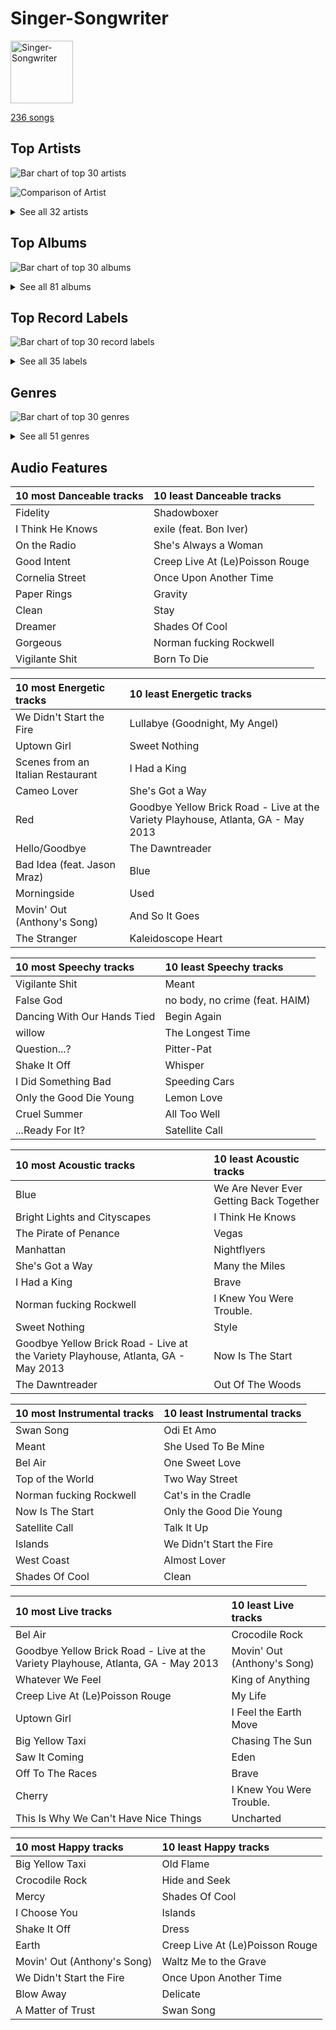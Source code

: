 # Singer-Songwriter


<img src="https://mosaic.scdn.co/640/ab67616d0000b273022b4010e20659300f42c375ab67616d0000b2730e402844f1b6be3102d339f2ab67616d0000b2733378545422c5257483f6230eab67616d0000b273db9c8abe838bbfb28ed5cc06" alt="Singer-Songwriter" width="100" />

[236 songs](singer_songwriter_tracks.md)

## Top Artists

![Bar chart of top 30 artists](../images/playlists/singer_songwriter/artists.png)

![Comparison of Artist](../images/playlists/singer_songwriter/artists_comparison.png)


<details>
<summary>See all 32 artists</summary>

|   Number of Tracks | Art                                                                                              | Artist                                         | 🔗                                                           |
|-------------------:|:-------------------------------------------------------------------------------------------------|:-----------------------------------------------|:------------------------------------------------------------|
|                 60 | <img src="https://i.scdn.co/image/ab6761610000e5eb0bae7cfd3b32b10154e0b8b3" alt="" width="50" /> | [Sara Bareilles](../artists/sara_bareilles.md) | [🔗](https://open.spotify.com/artist/2Sqr0DXoaYABbjBo9HaMkM) |
|                 56 | <img src="https://i.scdn.co/image/ab6761610000e5eb5a00969a4698c3132a15fbb0" alt="" width="50" /> | [Taylor Swift](../artists/taylor_swift.md)     | [🔗](https://open.spotify.com/artist/06HL4z0CvFAxyc27GXpf02) |
|                 22 | <img src="https://i.scdn.co/image/ab6761610000e5eb712c7643e8aa18a4aca6c811" alt="" width="50" /> | [Billy Joel](../artists/billy_joel.md)         | [🔗](https://open.spotify.com/artist/6zFYqv1mOsgBRQbae3JJ9e) |
|                 18 | <img src="https://i.scdn.co/image/ab6761610000e5ebb99cacf8acd5378206767261" alt="" width="50" /> | [Lana Del Rey](../artists/lana_del_rey.md)     | [🔗](https://open.spotify.com/artist/00FQb4jTyendYWaN8pK0wa) |
|                  9 | <img src="https://i.scdn.co/image/ab6761610000e5eb5e92b1ddbbbc66454d44a2c4" alt="" width="50" /> | [Kimbra](../artists/kimbra.md)                 | [🔗](https://open.spotify.com/artist/6hk7Yq1DU9QcCCrz9uc0Ti) |
|                  8 | <img src="https://i.scdn.co/image/ab6761610000e5eb4622b02ee5bd6a21f50ca323" alt="" width="50" /> | Imogen Heap                                    | [🔗](https://open.spotify.com/artist/6Xb4ezwoAQC4516kI89nWz) |
|                  8 | <img src="https://i.scdn.co/image/68cfb061951dbd44c95422a54cb70baec0722ca3" alt="" width="50" /> | Joni Mitchell                                  | [🔗](https://open.spotify.com/artist/5hW4L92KnC6dX9t7tYM4Ve) |
|                  7 | <img src="https://i.scdn.co/image/ab6761610000e5eb271320bcc15789b23aa83a44" alt="" width="50" /> | Erin McCarley                                  | [🔗](https://open.spotify.com/artist/6Y4bCmUNPDKqc7dHkVvgim) |
|                  7 | <img src="https://i.scdn.co/image/15b7ee7550ed4472700d573803ff90f2967f84d1" alt="" width="50" /> | A Fine Frenzy                                  | [🔗](https://open.spotify.com/artist/5dTYaRzOn4rXGBLH052EeQ) |
|                  7 | <img src="https://i.scdn.co/image/ab6761610000e5eb83c74866e5bc047479cd3413" alt="" width="50" /> | Sammy Rae & The Friends                        | [🔗](https://open.spotify.com/artist/3lFDsTyYNPQc8WzJExnQWn) |
|                  6 | <img src="https://i.scdn.co/image/ab6761610000e5eb0a7388b95df960b5c0da8970" alt="" width="50" /> | Elton John                                     | [🔗](https://open.spotify.com/artist/3PhoLpVuITZKcymswpck5b) |
|                  5 | <img src="https://i.scdn.co/image/ab6761610000e5eb6eff35941dca1f9461944174" alt="" width="50" /> | Elizaveta                                      | [🔗](https://open.spotify.com/artist/2a9bCkqCkLvXM0s3uPvR7M) |
|                  4 | <img src="https://i.scdn.co/image/ab6761610000e5eba36a9f95d59ab791d5e897e9" alt="" width="50" /> | Regina Spektor                                 | [🔗](https://open.spotify.com/artist/3z6Gk257P9jNcZbBXJNX5i) |
|                  3 | <img src="https://i.scdn.co/image/9a03437da395d999755edacccc24779a97254b89" alt="" width="50" /> | Aslyn                                          | [🔗](https://open.spotify.com/artist/6seR0G84QQq1NIW844E7Qq) |
|                  3 | <img src="https://i.scdn.co/image/ab6761610000e5ebce8d5be6690c6964069ab8e0" alt="" width="50" /> | Jason Mraz                                     | [🔗](https://open.spotify.com/artist/4phGZZrJZRo4ElhRtViYdl) |
|                  2 | <img src="https://i.scdn.co/image/ab6761610000e5eba5fc004270bdfc9fee7f55f4" alt="" width="50" /> | Jon McLaughlin                                 | [🔗](https://open.spotify.com/artist/6z29S0IoiBJpSMP8plyCj7) |
|                  2 | <img src="https://i.scdn.co/image/813fde33623cbfd065053789cf1ffb22b55efd4a" alt="" width="50" /> | Carole King                                    | [🔗](https://open.spotify.com/artist/319yZVtYM9MBGqmSQnMyY6) |
|                  1 | <img src="https://i.scdn.co/image/ab6761610000e5eb9236c8060febc7d7fc7ea8c4" alt="" width="50" /> | Rachael Yamagata                               | [🔗](https://open.spotify.com/artist/7w0qj2HiAPIeUcoPogvOZ6) |
|                  1 | <img src="https://i.scdn.co/image/ab6761610000e5eb61769824ec381aca10903955" alt="" width="50" /> | Wyvern Lingo                                   | [🔗](https://open.spotify.com/artist/7etzKNDxaZ1LefgbGrexsN) |
|                  1 | <img src="https://i.scdn.co/image/ab6761610000e5ebb53b6a3853b5347271dcef5d" alt="" width="50" /> | Emily King                                     | [🔗](https://open.spotify.com/artist/6jlWj6y00bMQt8XoKuCjyZ) |
|                  1 | <img src="https://i.scdn.co/image/ab6761610000e5eb9bc0756eb16b241111bbc72b" alt="" width="50" /> | Colbie Caillat                                 | [🔗](https://open.spotify.com/artist/6aZyMrc4doVtZyKNilOmwu) |
|                  1 | <img src="https://i.scdn.co/image/ab6761610000e5eb07ccdb9ab1ac27384a990ff9" alt="" width="50" /> | Feist                                          | [🔗](https://open.spotify.com/artist/6CWTBjOJK75cTE8Xv8u1kj) |
|                  1 | <img src="https://i.scdn.co/image/ab6761610000e5eb1d8a4653fd6d0725521725bb" alt="" width="50" /> | James Smith                                    | [🔗](https://open.spotify.com/artist/543ccHFPnZfJMD8tRGPtu7) |
|                  1 | <img src="https://i.scdn.co/image/ab6761610000e5eb465e5c53b8387313f81218b3" alt="" width="50" /> | Gracie Abrams                                  | [🔗](https://open.spotify.com/artist/4tuJ0bMpJh08umKkEXKUI5) |
|                  1 | <img src="https://i.scdn.co/image/ab6761610000e5eba688abfbbed1037befa47232" alt="" width="50" /> | HAIM                                           | [🔗](https://open.spotify.com/artist/4Ui2kfOqGujY81UcPrb5KE) |
|                  1 | <img src="https://i.scdn.co/image/ab6761610000e5eb67be065df01f37a3880216be" alt="" width="50" /> | Bon Iver                                       | [🔗](https://open.spotify.com/artist/4LEiUm1SRbFMgfqnQTwUbQ) |
|                  1 | <img src="https://i.scdn.co/image/ab67616d0000b273743ebb11200358b5c050f542" alt="" width="50" /> | Harry Chapin                                   | [🔗](https://open.spotify.com/artist/42q4Ivs7tAiCZ5C7eG5q4c) |
|                  1 | <img src="https://i.scdn.co/image/ab6761610000e5ebf178cbda9bd9a389581ff021" alt="" width="50" /> | Fiona Apple                                    | [🔗](https://open.spotify.com/artist/3g2kUQ6tHLLbmkV7T4GPtL) |
|                  1 | <img src="https://i.scdn.co/image/ab6772690000c46c50e750d1aed632c37a450ffb" alt="" width="50" /> | Duffy                                          | [🔗](https://open.spotify.com/artist/37NqXwtb6nIEqRt4EJSoIO) |
|                  1 | <img src="https://i.scdn.co/image/ab6761610000e5eb5ec0ed4b4cd16649c0ded8a7" alt="" width="50" /> | Brandi Carlile                                 | [🔗](https://open.spotify.com/artist/2sG4zTOLvjKG1PSoOyf5Ej) |
|                  1 | <img src="https://i.scdn.co/image/ab6761610000e5ebba2945304f98466b7d67f261" alt="" width="50" /> | Birdy                                          | [🔗](https://open.spotify.com/artist/2WX2uTcsvV5OnS0inACecP) |
|                  1 | <img src="https://i.scdn.co/image/ab6761610000e5eb84edb8fc7e5a460d4e3664e5" alt="" width="50" /> | Carrie Manolakos                               | [🔗](https://open.spotify.com/artist/15ptZqEJWDBnhVx6fqaCWV) |

</details>


## Top Albums

![Bar chart of top 30 albums](../images/playlists/singer_songwriter/albums.png)


<details>
<summary>See all 81 albums</summary>

|   Number of Tracks | Art                                                                                              | Album                                       | 🔗                                                          |
|-------------------:|:-------------------------------------------------------------------------------------------------|:--------------------------------------------|:-----------------------------------------------------------|
|                 13 | <img src="https://i.scdn.co/image/ab67616d0000b2733fa3caf3da101e3cd28a53a6" alt="" width="50" /> | Kaleidoscope Heart                          | [🔗](https://open.spotify.com/album/627ukPRwYxyBREHxBq0vGJ) |
|                 12 | <img src="https://i.scdn.co/image/ab67616d0000b273022b4010e20659300f42c375" alt="" width="50" /> | The Blessed Unrest                          | [🔗](https://open.spotify.com/album/7lpbyGc4fHsQkBTsfWVBhp) |
|                 12 | <img src="https://i.scdn.co/image/ab67616d0000b2731c3e0a58f3ee28af2922e351" alt="" width="50" /> | Little Voice                                | [🔗](https://open.spotify.com/album/2Z9WUERfMjOgQ6ze9TcGbF) |
|                 10 | <img src="https://i.scdn.co/image/ab67616d0000b273da5d5aeeabacacc1263c0f4b" alt="" width="50" /> | reputation                                  | [🔗](https://open.spotify.com/album/6DEjYFkNZh67HP7R9PSZvv) |
|                 10 | <img src="https://i.scdn.co/image/ab67616d0000b27395f754318336a07e85ec59bc" alt="" width="50" /> | folklore                                    | [🔗](https://open.spotify.com/album/2fenSS68JI1h4Fo296JfGr) |
|                 10 | <img src="https://i.scdn.co/image/ab67616d0000b2739e7dad80eb4bb664ff9e6fc8" alt="" width="50" /> | Amidst the Chaos (Bonus Version)            | [🔗](https://open.spotify.com/album/5x2sDapUIdq0qk1ezff3gm) |
|                  8 | <img src="https://i.scdn.co/image/ab67616d0000b273e787cffec20aa2a396a61647" alt="" width="50" /> | Lover                                       | [🔗](https://open.spotify.com/album/1NAmidJlEaVgA3MpcPFYGq) |
|                  8 | <img src="https://i.scdn.co/image/ab67616d0000b2739abdf14e6058bd3903686148" alt="" width="50" /> | 1989                                        | [🔗](https://open.spotify.com/album/2QJmrSgbdM35R67eoGQo4j) |
|                  7 | <img src="https://i.scdn.co/image/ab67616d0000b273d0ec2db731952a7efabc6397" alt="" width="50" /> | Vows (Deluxe Version)                       | [🔗](https://open.spotify.com/album/6V9rvW05Um5bIHePPfeI8p) |
|                  7 | <img src="https://i.scdn.co/image/ab67616d0000b273bb54dde68cd23e2a268ae0f5" alt="" width="50" /> | Midnights                                   | [🔗](https://open.spotify.com/album/151w1FgRZfnKZA9FEcg9Z3) |
|                  7 | <img src="https://i.scdn.co/image/ab67616d0000b2734280a158a96c9b0274eb7e99" alt="" width="50" /> | Love, Save The Empty                        | [🔗](https://open.spotify.com/album/1tF7625TFqvfzMbappj1pQ) |
|                  6 | <img src="https://i.scdn.co/image/ab67616d0000b2737acf0cb659dceb25ddbfd39a" alt="" width="50" /> | What's Inside: Songs from Waitress          | [🔗](https://open.spotify.com/album/1s6codM2ZAB008t9GTyaEk) |
|                  6 | <img src="https://i.scdn.co/image/ab67616d0000b273a1c37f3fd969287c03482c3b" alt="" width="50" /> | Born To Die                                 | [🔗](https://open.spotify.com/album/4X8hAqIWpQyQks2yRhyqs4) |
|                  5 | <img src="https://i.scdn.co/image/ab67616d0000b2738a6dbac0b74bd2484189ea5f" alt="" width="50" /> | The Stranger                                | [🔗](https://open.spotify.com/album/3IILMjMMnoN2sKzgesX8KV) |
|                  5 | <img src="https://i.scdn.co/image/ab67616d0000b2731cb638deee3de9a9060ca6aa" alt="" width="50" /> | Once Upon Another Time                      | [🔗](https://open.spotify.com/album/1PrqYZJRzGNf8AsSOraxnZ) |
|                  4 | <img src="https://i.scdn.co/image/ab67616d0000b273c1b7ec01d1c069683ddbe76e" alt="" width="50" /> | The Good Life                               | [🔗](https://open.spotify.com/album/2xCZSSa0kfIJFDhQR8bYar) |
|                  4 | <img src="https://i.scdn.co/image/ab67616d0000b27396384c98ac4f3e7c2440f5b5" alt="" width="50" /> | Red                                         | [🔗](https://open.spotify.com/album/1EoDsNmgTLtmwe1BDAVxV5) |
|                  4 | <img src="https://i.scdn.co/image/ab67616d0000b27317dc79c9dc42ed849bba7020" alt="" width="50" /> | Ellipse                                     | [🔗](https://open.spotify.com/album/5AYKGPzPBJNHeKehCxMaq0) |
|                  4 | <img src="https://i.scdn.co/image/ab67616d0000b273156f329b3c2b3ce752d9e614" alt="" width="50" /> | Beatrix Runs                                | [🔗](https://open.spotify.com/album/7HsPaYQbCYnxosF5WiSlEA) |
|                  3 | <img src="https://i.scdn.co/image/ab67616d0000b2731624590458126fc8b8c64c2f" alt="" width="50" /> | Ultraviolence (Deluxe)                      | [🔗](https://open.spotify.com/album/1ORxRsK3MrSLvh7VQTF01F) |
|                  3 | <img src="https://i.scdn.co/image/ab67616d0000b273866872ba52cf201fc33995cc" alt="" width="50" /> | Speak for Yourself                          | [🔗](https://open.spotify.com/album/0t0Cr8jA63wlm8nWj7qfvJ) |
|                  3 | <img src="https://i.scdn.co/image/ab67616d0000b273b4844a368bd9679f1db5a4fb" alt="" width="50" /> | Song to a Seagull                           | [🔗](https://open.spotify.com/album/6rg3WTvmv68Vd6tgR0yS0E) |
|                  3 | <img src="https://i.scdn.co/image/ab67616d0000b273119ad2ebc0d33edf847ed8c6" alt="" width="50" /> | One Cell In The Sea                         | [🔗](https://open.spotify.com/album/0Ot7MEgreG2R93aN42M9iK) |
|                  3 | <img src="https://i.scdn.co/image/ab67616d0000b273879e9318cb9f4e05ee552ac9" alt="" width="50" /> | Norman Fucking Rockwell!                    | [🔗](https://open.spotify.com/album/5XpEKORZ4y6OrCZSKsi46A) |
|                  3 | <img src="https://i.scdn.co/image/ab67616d0000b2730e402844f1b6be3102d339f2" alt="" width="50" /> | Lemon Love                                  | [🔗](https://open.spotify.com/album/5YToJrWwzdA6W2NxxDoteE) |
|                  3 | <img src="https://i.scdn.co/image/ab67616d0000b2737b25c072237f29ee50025fdc" alt="" width="50" /> | Fearless                                    | [🔗](https://open.spotify.com/album/2dqn5yOQWdyGwOpOIi9O4x) |
|                  3 | <img src="https://i.scdn.co/image/ab67616d0000b273e7b8e0abcd5cdc4c8b5a238c" alt="" width="50" /> | Bomb In A Birdcage                          | [🔗](https://open.spotify.com/album/07IV5RxLvAUeZbcPm4zOzn) |
|                  3 | <img src="https://i.scdn.co/image/ab67616d0000b273e9f77be85457110ebf304da7" alt="" width="50" /> | Blue                                        | [🔗](https://open.spotify.com/album/1vz94WpXDVYIEGja8cjFNa) |
|                  3 | <img src="https://i.scdn.co/image/ab67616d0000b2732d81f491319b86356eb10c4e" alt="" width="50" /> | Begin to Hope                               | [🔗](https://open.spotify.com/album/4L4tcx3itXbtx5kuchKhFE) |
|                  2 | <img src="https://i.scdn.co/image/ab67616d0000b27333b8541201f1ef38941024be" alt="" width="50" /> | evermore                                    | [🔗](https://open.spotify.com/album/2Xoteh7uEpea4TohMxjtaq) |
|                  2 | <img src="https://i.scdn.co/image/ab67616d0000b2730f2e51f7121539e221c51161" alt="" width="50" /> | We Sing. We Dance. We Steal Things.         | [🔗](https://open.spotify.com/album/04G0YylSjvDQZrjOfE5jA5) |
|                  2 | <img src="https://i.scdn.co/image/ab67616d0000b2736ce61113662ecf693b605ee5" alt="" width="50" /> | The Stranger (Legacy Edition)               | [🔗](https://open.spotify.com/album/1Mhn9VosyjtWn4dMPFlna6) |
|                  2 | <img src="https://i.scdn.co/image/ab67616d0000b27323350feac07f56d8b96f33d5" alt="" width="50" /> | Tapestry                                    | [🔗](https://open.spotify.com/album/12n11cgnpjXKLeqrnIERoS) |
|                  2 | <img src="https://i.scdn.co/image/ab67616d0000b2731946747b8692919f98918ec4" alt="" width="50" /> | Storm Front                                 | [🔗](https://open.spotify.com/album/1Vw2uoVkLAJFVViJ1QyK1D) |
|                  2 | <img src="https://i.scdn.co/image/ab67616d0000b273e11a75a2f2ff39cec788a015" alt="" width="50" /> | Speak Now                                   | [🔗](https://open.spotify.com/album/5MfAxS5zz8MlfROjGQVXhy) |
|                  2 | <img src="https://i.scdn.co/image/ab67616d0000b273d81c87cd4fa07351a5d14a71" alt="" width="50" /> | River Of Dreams                             | [🔗](https://open.spotify.com/album/4HPnwQJAEvTY910q4RNeOu) |
|                  2 | <img src="https://i.scdn.co/image/ab67616d0000b273db9c8abe838bbfb28ed5cc06" alt="" width="50" /> | Piano Man                                   | [🔗](https://open.spotify.com/album/77ErLrVvYETIlQJHAwhfIH) |
|                  2 | <img src="https://i.scdn.co/image/ab67616d0000b27395e2fd1accb339fa14878190" alt="" width="50" /> | Lust For Life                               | [🔗](https://open.spotify.com/album/7xYiTrbTL57QO0bb4hXIKo) |
|                  2 | <img src="https://i.scdn.co/image/ab67616d0000b273f72f1e38e9bd48f18a17ed9b" alt="" width="50" /> | Goodbye Yellow Brick Road (Remastered)      | [🔗](https://open.spotify.com/album/5WupqgR68HfuHt3BMJtgun) |
|                  2 | <img src="https://i.scdn.co/image/ab67616d0000b273814cbc4746358a25c84c62e7" alt="" width="50" /> | An Innocent Man                             | [🔗](https://open.spotify.com/album/3R3x4zIabsvpD3yxqLaUpc) |
|                  2 | <img src="https://i.scdn.co/image/ab67616d0000b2731d4675d5a0345bb93686e4b6" alt="" width="50" /> | 52nd Street                                 | [🔗](https://open.spotify.com/album/1HmCO8VK98AU6EXPOjGYyI) |
|                  1 | <img src="https://i.scdn.co/image/ab67616d0000b27355c38bc34d1fe852f2657c2e" alt="" width="50" /> | minor                                       | [🔗](https://open.spotify.com/album/2UZw04wDxLVceADw2Gi1Qy) |
|                  1 | <img src="https://i.scdn.co/image/ab67616d0000b273d7fb3e4c63020039d1cff6b2" alt="" width="50" /> | Young And Beautiful                         | [🔗](https://open.spotify.com/album/1D92WOHWUI2AGQCCdplcXL) |
|                  1 | <img src="https://i.scdn.co/image/ab67616d0000b2736668cca4cf49b642d43316e5" alt="" width="50" /> | Whatever We Feel                            | [🔗](https://open.spotify.com/album/5Lg9bnBTPSu0Xg7MRERveZ) |
|                  1 | <img src="https://i.scdn.co/image/ab67616d0000b273315994fdfb86d9bcb40337ba" alt="" width="50" /> | Verities & Balderdash                       | [🔗](https://open.spotify.com/album/3nta4nhqWoWjc6LmHIB0kT) |
|                  1 | <img src="https://i.scdn.co/image/ab67616d0000b273d1731f2c0e1c2c8957f35c76" alt="" width="50" /> | Turnstiles                                  | [🔗](https://open.spotify.com/album/7GiLfxL1su3MSqz7pmKMZi) |
|                  1 | <img src="https://i.scdn.co/image/ab67616d0000b273b254ca0983d65ede8e3d2f7a" alt="" width="50" /> | Tidal                                       | [🔗](https://open.spotify.com/album/5gVBXH8MT6zfdRkjp7qT18) |
|                  1 | <img src="https://i.scdn.co/image/ab67616d0000b2736fbd5300d0f51be963360367" alt="" width="50" /> | The Widow Knows E.P.                        | [🔗](https://open.spotify.com/album/548WnictHrfJKj2u6tXqFe) |
|                  1 | <img src="https://i.scdn.co/image/ab67616d0000b273b17d3cdd360973516ade9e6d" alt="" width="50" /> | The Reminder                                | [🔗](https://open.spotify.com/album/7bTdGfczXffzzNE9ssJj4Z) |
|                  1 | <img src="https://i.scdn.co/image/ab67616d0000b273e5e5f24cf490dfc7041eafc3" alt="" width="50" /> | The Nylon Curtain                           | [🔗](https://open.spotify.com/album/50bajZpetfL5T0iRCOR74J) |
|                  1 | <img src="https://i.scdn.co/image/ab67616d0000b27369b3dd10eee85bb2652c3b05" alt="" width="50" /> | The Golden Echo                             | [🔗](https://open.spotify.com/album/66hoUkjxM7tVQwu7bZocwP) |
|                  1 | <img src="https://i.scdn.co/image/ab67616d0000b273800f95060baebdd6aea0f4b9" alt="" width="50" /> | The Bridge                                  | [🔗](https://open.spotify.com/album/2fRxSC6FtiAkhEDVZr2seH) |
|                  1 | <img src="https://i.scdn.co/image/ab67616d0000b273cf31c7be8a9eea69d98c37c4" alt="" width="50" /> | Sides                                       | [🔗](https://open.spotify.com/album/5alIr9JGPvOQwPLphm0beJ) |
|                  1 | <img src="https://i.scdn.co/image/ab67616d0000b2730c97441be2b2856cbda9bcdf" alt="" width="50" /> | Saw It Coming                               | [🔗](https://open.spotify.com/album/0SPZ4equvZdVOPzOYrS8pJ) |
|                  1 | <img src="https://i.scdn.co/image/ab67616d0000b27387c95c59b33bdfdafc25a813" alt="" width="50" /> | Rockferry                                   | [🔗](https://open.spotify.com/album/6freV6eqxuFjSr3E93Oqtz) |
|                  1 | <img src="https://i.scdn.co/image/ab67616d0000b273a7613d346501b828b56a0bc3" alt="" width="50" /> | Red (Deluxe Edition)                        | [🔗](https://open.spotify.com/album/1KlU96Hw9nlvqpBPlSqcTV) |
|                  1 | <img src="https://i.scdn.co/image/ab67616d0000b273d56201d2b07c5950c540f0c8" alt="" width="50" /> | Primal Heart                                | [🔗](https://open.spotify.com/album/4pj0BkJ7u39i009oqe8V79) |
|                  1 | <img src="https://i.scdn.co/image/ab67616d0000b2734123029b8c0648e8f1fad18a" alt="" width="50" /> | Paradise                                    | [🔗](https://open.spotify.com/album/1JnjcAIKQ9TSJFVFierTB8) |
|                  1 | <img src="https://i.scdn.co/image/ab67616d0000b2732cf1dcc65396176307f23524" alt="" width="50" /> | PINES                                       | [🔗](https://open.spotify.com/album/1876e9QcHkJ3Hgo4NqKXBN) |
|                  1 | <img src="https://i.scdn.co/image/ab67616d0000b2735da1093d047cc15eb66d27cf" alt="" width="50" /> | OK Now                                      | [🔗](https://open.spotify.com/album/3fKJJQFV6a61fnKYDDj2LU) |
|                  1 | <img src="https://i.scdn.co/image/ab67616d0000b2738d0e2c824f8328bf7caf1b19" alt="" width="50" /> | Messenger                                   | [🔗](https://open.spotify.com/album/3yQJY0tg0M2rQwWYUgkVQp) |
|                  1 | <img src="https://i.scdn.co/image/ab67616d0000b273d03ab2da904d8251a87bbc31" alt="" width="50" /> | Madman Across The Water                     | [🔗](https://open.spotify.com/album/2OZbaW9tgO62ndm375lFZr) |
|                  1 | <img src="https://i.scdn.co/image/ab67616d0000b2739f48d446654c7b8b9b7bc58b" alt="" width="50" /> | Little Love - EP                            | [🔗](https://open.spotify.com/album/2PLM1yTphJeFZg01Xiaumc) |
|                  1 | <img src="https://i.scdn.co/image/ab67616d0000b2730058fcf8f649ae1b05f6c163" alt="" width="50" /> | Ladies of the Canyon                        | [🔗](https://open.spotify.com/album/7JOdtLDLyXJIppDRB7kxr9) |
|                  1 | <img src="https://i.scdn.co/image/ab67616d0000b273ae62cadb0b437ff1c5ea0310" alt="" width="50" /> | Jackie Onassis                              | [🔗](https://open.spotify.com/album/3RaVt6xWjSVMFrMdLqoDrN) |
|                  1 | <img src="https://i.scdn.co/image/ab67616d0000b27327c371084dee1b83e614798d" alt="" width="50" /> | Indiana                                     | [🔗](https://open.spotify.com/album/2UpO4j1Zpptiwk3wbUIWmU) |
|                  1 | <img src="https://i.scdn.co/image/ab67616d0000b2733009007708ab5134936a58b3" alt="" width="50" /> | Honky Chateau                               | [🔗](https://open.spotify.com/album/2ei2X6ghPnw7YRwQtAH075) |
|                  1 | <img src="https://i.scdn.co/image/ab67616d0000b273a3b3f48ca81acacb3ad4ec8a" alt="" width="50" /> | Honeymoon                                   | [🔗](https://open.spotify.com/album/2DpEBrjCur1ythIZ10gJWw) |
|                  1 | <img src="https://i.scdn.co/image/ab67616d0000b273fcfd8d2e1bb9f0d4fbe5794d" alt="" width="50" /> | Happenstance (Deluxe Version)               | [🔗](https://open.spotify.com/album/66p6CIMdxQFO3Igg9xo14a) |
|                  1 | <img src="https://i.scdn.co/image/ab67616d0000b27389d2970ad135571a0243ca31" alt="" width="50" /> | Goodnight And Go                            | [🔗](https://open.spotify.com/album/3JYjYjUAoBjxXr1W8eDVLV) |
|                  1 | <img src="https://i.scdn.co/image/ab67616d0000b27322d5199692d318c28d6c7d9b" alt="" width="50" /> | Glass Houses                                | [🔗](https://open.spotify.com/album/5sztejERqpktXEdemlUvU5) |
|                  1 | <img src="https://i.scdn.co/image/ab67616d0000b273a48964b5d9a3d6968ae3e0de" alt="" width="50" /> | Fearless (Taylor's Version)                 | [🔗](https://open.spotify.com/album/4hDok0OAJd57SGIT8xuWJH) |
|                  1 | <img src="https://i.scdn.co/image/ab67616d0000b2738c8d5428b693308705e7caca" alt="" width="50" /> | Far                                         | [🔗](https://open.spotify.com/album/5t0lQDPLF22wmWCtSZkIVv) |
|                  1 | <img src="https://i.scdn.co/image/ab67616d0000b2734b292ed7c7360a04d3d6b74a" alt="" width="50" /> | Elton John                                  | [🔗](https://open.spotify.com/album/69P9Ro0W286yLFgYwrGVN0) |
|                  1 | <img src="https://i.scdn.co/image/ab67616d0000b273f67fbf0d465cca2b3e25af96" alt="" width="50" /> | Don't Shoot Me I'm Only The Piano Player    | [🔗](https://open.spotify.com/album/1reJ8DttK5EGwdyf7y9FBR) |
|                  1 | <img src="https://i.scdn.co/image/ab67616d0000b273ba49075f7bba31bdadbdf012" alt="" width="50" /> | Creep Live At (Le)Poisson Rouge             | [🔗](https://open.spotify.com/album/3tzHjGnv1WpG78SzgRKFIi) |
|                  1 | <img src="https://i.scdn.co/image/ab67616d0000b273909f0333c8c1a821a7eea703" alt="" width="50" /> | Court and Spark                             | [🔗](https://open.spotify.com/album/2akjxkzFolkeV72Yyv5KrM) |
|                  1 | <img src="https://i.scdn.co/image/ab67616d0000b273431daec5815fd0255437b43b" alt="" width="50" /> | Cold Spring Harbor                          | [🔗](https://open.spotify.com/album/274rMlKrr22086ohmwAJZA) |
|                  1 | <img src="https://i.scdn.co/image/ab67616d0000b27338216a01881aff4e54a0850d" alt="" width="50" /> | Brave Enough: Live at the Variety Playhouse | [🔗](https://open.spotify.com/album/7L4ZgnQqEhCEsV9GnMeXtE) |
|                  1 | <img src="https://i.scdn.co/image/ab67616d0000b273cdebae610076f51e8b7b20f4" alt="" width="50" /> | Birdy                                       | [🔗](https://open.spotify.com/album/1WGjSVIw0TVfbp5KrOFiP0) |
|                  1 | <img src="https://i.scdn.co/image/ab67616d0000b273f5aac98410fb9e64e29827d4" alt="" width="50" /> | Bear Creek                                  | [🔗](https://open.spotify.com/album/5b8YTIrc88vdnfRguZqvVE) |

</details>


## Top Record Labels

![Bar chart of top 30 record labels](../images/playlists/singer_songwriter/labels.png)


<details>
<summary>See all 35 labels</summary>

|   Number of Tracks | Label                                                                                                       |
|-------------------:|:------------------------------------------------------------------------------------------------------------|
|                 61 | [Epic](../labels/epic.md)                                                                                   |
|                 28 | [Taylor Swift](../labels/taylor_swift.md)                                                                   |
|                 28 | [Big Machine Records](../labels/big_machine_records.md)                                                     |
|                 23 | [Columbia](../labels/columbia.md)                                                                           |
|                 18 | [Polydor Records](../labels/polydor_records.md)                                                             |
|                  9 | [Warner Records](../labels/warner_records.md)                                                               |
|                  9 | [Rhino](../labels/rhino.md)                                                                                 |
|                  7 | [Virgin Records](../labels/virgin_records.md)                                                               |
|                  7 | [Universal (MT)](../labels/universal__mt_.md)                                                               |
|                  7 | [Nettwerk Records](../labels/nettwerk_records.md)                                                           |
|                  4 | [Universal Music LLC](../labels/universal_music_llc.md)                                                     |
|                  4 | [Sire](../labels/sire.md)                                                                                   |
|                  4 | [RCA Records Label](../labels/rca_records_label.md)                                                         |
|                  4 | [Legacy](../labels/legacy.md)                                                                               |
|                  4 | [EMI](../labels/emi.md)                                                                                     |
|                  3 | [UMC (Universal Music Catalogue)](../labels/umc__universal_music_catalogue_.md)                             |
|                  3 | [Sony BMG Music UK](../labels/sony_bmg_music_uk.md)                                                         |
|                  3 | [Capitol Records](../labels/capitol_records.md)                                                             |
|                  2 | [Ode](../labels/ode.md)                                                                                     |
|                  2 | [Island Def Jam](../labels/island_def_jam.md)                                                               |
|                  2 | [Atlantic Records](../labels/atlantic_records.md)                                                           |
|                  2 | [ATG](../labels/atg.md)                                                                                     |
|                  1 | [under exclusive license to Interscope Records](../labels/under_exclusive_license_to_interscope_records.md) |
|                  1 | [Wyvern Lingo](../labels/wyvern_lingo.md)                                                                   |
|                  1 | [Work](../labels/work.md)                                                                                   |
|                  1 | [Universal Music Division Polydor](../labels/universal_music_division_polydor.md)                           |
|                  1 | [RCA Victor](../labels/rca_victor.md)                                                                       |
|                  1 | [Private Music](../labels/private_music.md)                                                                 |
|                  1 | [Gracie Abrams](../labels/gracie_abrams.md)                                                                 |
|                  1 | [Flower Army Records](../labels/flower_army_records.md)                                                     |
|                  1 | [Elektra](../labels/elektra.md)                                                                             |
|                  1 | [Clean Slate](../labels/clean_slate.md)                                                                     |
|                  1 | [Carrie Manolakos](../labels/carrie_manolakos.md)                                                           |
|                  1 | [Atlantic Records UK](../labels/atlantic_records_uk.md)                                                     |
|                  1 | [ATO Records](../labels/ato_records.md)                                                                     |

</details>


## Genres

![Bar chart of top 30 genres](../images/playlists/singer_songwriter/genres.png)


<details>
<summary>See all 51 genres</summary>

|   Number of Tracks | Genre                                               |
|-------------------:|:----------------------------------------------------|
|                137 | [pop](../genres/pop.md)                             |
|                 82 | [acoustic pop](../genres/acoustic_pop.md)           |
|                 80 | [lilith](../genres/lilith.md)                       |
|                 71 | [neo mellow](../genres/neo_mellow.md)               |
|                 63 | [pop rock](../genres/pop_rock.md)                   |
|                 59 | [hollywood](../genres/hollywood.md)                 |
|                 39 | [singer-songwriter](../genres/singer_songwriter.md) |
|                 35 | piano rock                                          |
|                 31 | [mellow gold](../genres/mellow_gold.md)             |
|                 25 | [soft rock](../genres/soft_rock.md)                 |
|                 25 | [classic rock](../genres/classic_rock.md)           |
|                 24 | [rock](../genres/rock.md)                           |
|                 22 | indie pop                                           |
|                 18 | [art pop](../genres/art_pop.md)                     |
|                 12 | folk                                                |
|                 11 | folk rock                                           |
|                  9 | nz pop                                              |
|                  9 | [electropop](../genres/electropop.md)               |
|                  9 | bergen indie                                        |
|                  8 | nyc pop                                             |
|                  8 | metropopolis                                        |
|                  8 | etherpop                                            |
|                  8 | canadian singer-songwriter                          |
|                  6 | glam rock                                           |
|                  5 | deep indie singer-songwriter                        |
|                  4 | anti-folk                                           |
|                  3 | viral pop                                           |
|                  3 | neo soul                                            |
|                  2 | indy indie                                          |
|                  2 | indiecoustica                                       |
|                  2 | chamber pop                                         |
|                  2 | brill building pop                                  |
|                  2 | [adult standards](../genres/adult_standards.md)     |
|                  1 | urban contemporary                                  |
|                  1 | uk pop                                              |
|                  1 | [r&b](../genres/r_b.md)                             |
|                  1 | pop soul                                            |
|                  1 | permanent wave                                      |
|                  1 | new americana                                       |
|                  1 | modern folk rock                                    |
|                  1 | irish pop                                           |
|                  1 | indie soul                                          |
|                  1 | funk                                                |
|                  1 | europop                                             |
|                  1 | dark pop                                            |
|                  1 | [dance pop](../genres/dance_pop.md)                 |
|                  1 | country rock                                        |
|                  1 | canadian pop                                        |
|                  1 | canadian indie                                      |
|                  1 | british soul                                        |
|                  1 | alt z                                               |

</details>


## Audio Features

| 10 most Danceable tracks   | 10 least Danceable tracks       |
|:---------------------------|:--------------------------------|
| Fidelity                   | Shadowboxer                     |
| I Think He Knows           | exile (feat. Bon Iver)          |
| On the Radio               | She's Always a Woman            |
| Good Intent                | Creep Live At (Le)Poisson Rouge |
| Cornelia Street            | Once Upon Another Time          |
| Paper Rings                | Gravity                         |
| Clean                      | Stay                            |
| Dreamer                    | Shades Of Cool                  |
| Gorgeous                   | Norman fucking Rockwell         |
| Vigilante Shit             | Born To Die                     |

| 10 most Energetic tracks          | 10 least Energetic tracks                                                         |
|:----------------------------------|:----------------------------------------------------------------------------------|
| We Didn't Start the Fire          | Lullabye (Goodnight, My Angel)                                                    |
| Uptown Girl                       | Sweet Nothing                                                                     |
| Scenes from an Italian Restaurant | I Had a King                                                                      |
| Cameo Lover                       | She's Got a Way                                                                   |
| Red                               | Goodbye Yellow Brick Road - Live at the Variety Playhouse, Atlanta, GA - May 2013 |
| Hello/Goodbye                     | The Dawntreader                                                                   |
| Bad Idea (feat. Jason Mraz)       | Blue                                                                              |
| Morningside                       | Used                                                                              |
| Movin' Out (Anthony's Song)       | And So It Goes                                                                    |
| The Stranger                      | Kaleidoscope Heart                                                                |

| 10 most Speechy tracks      | 10 least Speechy tracks        |
|:----------------------------|:-------------------------------|
| Vigilante Shit              | Meant                          |
| False God                   | no body, no crime (feat. HAIM) |
| Dancing With Our Hands Tied | Begin Again                    |
| willow                      | The Longest Time               |
| Question...?                | Pitter-Pat                     |
| Shake It Off                | Whisper                        |
| I Did Something Bad         | Speeding Cars                  |
| Only the Good Die Young     | Lemon Love                     |
| Cruel Summer                | All Too Well                   |
| ...Ready For It?            | Satellite Call                 |

| 10 most Acoustic tracks                                                           | 10 least Acoustic tracks                |
|:----------------------------------------------------------------------------------|:----------------------------------------|
| Blue                                                                              | We Are Never Ever Getting Back Together |
| Bright Lights and Cityscapes                                                      | I Think He Knows                        |
| The Pirate of Penance                                                             | Vegas                                   |
| Manhattan                                                                         | Nightflyers                             |
| She's Got a Way                                                                   | Many the Miles                          |
| I Had a King                                                                      | Brave                                   |
| Norman fucking Rockwell                                                           | I Knew You Were Trouble.                |
| Sweet Nothing                                                                     | Style                                   |
| Goodbye Yellow Brick Road - Live at the Variety Playhouse, Atlanta, GA - May 2013 | Now Is The Start                        |
| The Dawntreader                                                                   | Out Of The Woods                        |

| 10 most Instrumental tracks   | 10 least Instrumental tracks   |
|:------------------------------|:-------------------------------|
| Swan Song                     | Odi Et Amo                     |
| Meant                         | She Used To Be Mine            |
| Bel Air                       | One Sweet Love                 |
| Top of the World              | Two Way Street                 |
| Norman fucking Rockwell       | Cat's in the Cradle            |
| Now Is The Start              | Only the Good Die Young        |
| Satellite Call                | Talk It Up                     |
| Islands                       | We Didn't Start the Fire       |
| West Coast                    | Almost Lover                   |
| Shades Of Cool                | Clean                          |

| 10 most Live tracks                                                               | 10 least Live tracks        |
|:----------------------------------------------------------------------------------|:----------------------------|
| Bel Air                                                                           | Crocodile Rock              |
| Goodbye Yellow Brick Road - Live at the Variety Playhouse, Atlanta, GA - May 2013 | Movin' Out (Anthony's Song) |
| Whatever We Feel                                                                  | King of Anything            |
| Creep Live At (Le)Poisson Rouge                                                   | My Life                     |
| Uptown Girl                                                                       | I Feel the Earth Move       |
| Big Yellow Taxi                                                                   | Chasing The Sun             |
| Saw It Coming                                                                     | Eden                        |
| Off To The Races                                                                  | Brave                       |
| Cherry                                                                            | I Knew You Were Trouble.    |
| This Is Why We Can't Have Nice Things                                             | Uncharted                   |

| 10 most Happy tracks        | 10 least Happy tracks           |
|:----------------------------|:--------------------------------|
| Big Yellow Taxi             | Old Flame                       |
| Crocodile Rock              | Hide and Seek                   |
| Mercy                       | Shades Of Cool                  |
| I Choose You                | Islands                         |
| Shake It Off                | Dress                           |
| Earth                       | Creep Live At (Le)Poisson Rouge |
| Movin' Out (Anthony's Song) | Waltz Me to the Grave           |
| We Didn't Start the Fire    | Once Upon Another Time          |
| Blow Away                   | Delicate                        |
| A Matter of Trust           | Swan Song                       |
